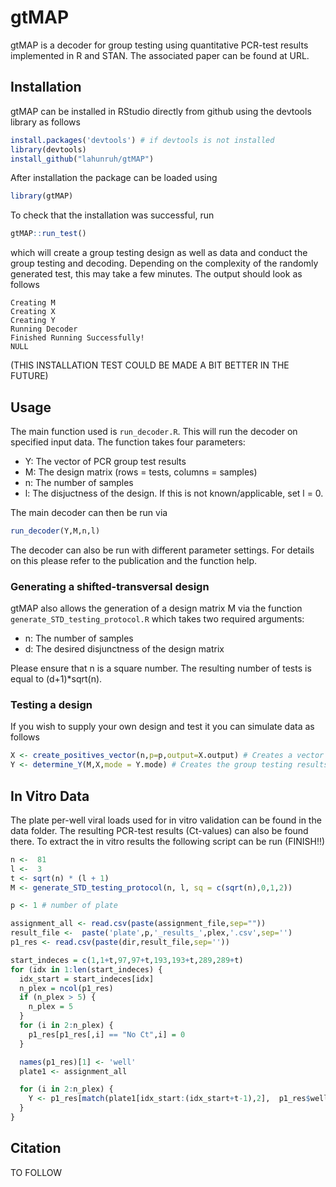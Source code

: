 # gtMAP

gtMAP is a decoder for group testing using quantitative PCR-test results implemented in R and STAN. The associated paper can be found at URL.

## Installation

gtMAP can be installed in RStudio directly from github using the devtools library as follows

```R
install.packages('devtools') # if devtools is not installed
library(devtools)
install_github("lahunruh/gtMAP")
```

After installation the package can be loaded using

```R
library(gtMAP)
```

To check that the installation was successful, run

```R
gtMAP::run_test()
```
which will create a group testing design as well as data and conduct the group testing and decoding. Depending on the complexity of the randomly generated test, this may take a few minutes. The output should look as follows

```
Creating M
Creating X
Creating Y
Running Decoder
Finished Running Successfully!
NULL
```

(THIS INSTALLATION TEST COULD BE MADE A BIT BETTER IN THE FUTURE)

## Usage

The main function used is `run_decoder.R`. This will run the decoder on specified input data. The function takes four parameters:
- Y: The vector of PCR group test results
- M: The design matrix (rows = tests, columns = samples)
- n: The number of samples
- l: The disjuctness of the design. If this is not known/applicable, set l = 0.

The main decoder can then be run via

```R
run_decoder(Y,M,n,l)
```

The decoder can also be run with different parameter settings. For details on this please refer to the publication and the function help.

### Generating a shifted-transversal design

gtMAP also allows the generation of a design matrix M via the function `generate_STD_testing_protocol.R` which takes two required arguments: 
- n: The number of samples
- d: The desired disjunctness of the design matrix

Please ensure that n is a square number. The resulting number of tests is equal to (d+1)*sqrt(n).

### Testing a design

If you wish to supply your own design and test it you can simulate data as follows

```R
X <- create_positives_vector(n,p=p,output=X.output) # Creates a vector of viral loads with X.output = 'VL'. n is the number of samples and p is the desired prevalence.
Y <- determine_Y(M,X,mode = Y.mode) # Creates the group testing results. Y.mode = 'Ct' returns Ct-values as test results. M is the design matrix supplied by the user.
```

## In Vitro Data

The plate per-well viral loads used for in vitro validation can be found in the data folder. The resulting PCR-test results (Ct-values) can also be found there. To extract the in vitro results the following script can be run
(FINISH!!)
```R
n <-  81
l <-  3
t <- sqrt(n) * (l + 1)
M <- generate_STD_testing_protocol(n, l, sq = c(sqrt(n),0,1,2))

p <- 1 # number of plate

assignment_all <- read.csv(paste(assignment_file,sep=""))
result_file <-  paste('plate',p,'_results_',plex,'.csv',sep='')
p1_res <- read.csv(paste(dir,result_file,sep=''))

start_indeces = c(1,1+t,97,97+t,193,193+t,289,289+t)
for (idx in 1:len(start_indeces) {
  idx_start = start_indeces[idx]
  n_plex = ncol(p1_res)
  if (n_plex > 5) {
    n_plex = 5
  }
  for (i in 2:n_plex) {
    p1_res[p1_res[,i] == "No Ct",i] = 0
  }

  names(p1_res)[1] <- 'well'
  plate1 <- assignment_all

  for (i in 2:n_plex) {
    Y <- p1_res[match(plate1[idx_start:(idx_start+t-1),2],  p1_res$well), names(p1_res)[i]]
  }
}
```

## Citation

TO FOLLOW
